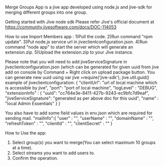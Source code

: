 Merge Groups App is a jive app developed using node.js and jive-sdk for merging different groups into one group.

Getting started with Jive node sdk Please refer Jive's official document at https://community.jivesoftware.com/docs/DOC-114053

How to use Import Members app :
1)Pull the code.
2)Run command "npm update".
3)Put node.js service url in jiveclientconfiguration.json.
4)Run command "node app" to start the server which will generate an extension.zip.
5)Upload the extension.zip to your Jive instance.

Please note that you will need to add jiveServiceSignature in jiveclientconfiguration.json (which can be generated for given uuid from jive add on console by Command + Right click on upload package button.
You can generate new uuid using
var jive  =require('jive-sdk');
jive.util.guid()
example of jiveclientconfiguration:
{
    "clientUrl": "url of local machine which is accessible by jive",
    "port": "port of local machine",
    "logLevel" : "DEBUG",
    "extensionInfo" : {
        "uuid": "cc764e3e-8411-427b-9243-ec9bfc7d9eaf",
        "jiveServiceSignature": "generated as per above doc for this uuid",
        "name" : "local Admin Essentials"
    }
}

You also have to add some field values in env.json which are required for sending mail.
 "mailInfo":{
    "user" : "",
    "userName" : "",
    "domainName" : "",
    "refreshToken" : "",
    "clientId" : "",
    "clientSecret" : ""
  }

How to Use the app:
1) Select group(s) you want to merge(You can select maximum 10 groups at a time).
2) Select streams you want to add users to.
3) Confirm the operation.
